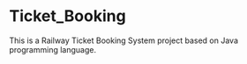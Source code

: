 # Ticket_Booking
This is a Railway Ticket Booking System project based on Java programming language.
